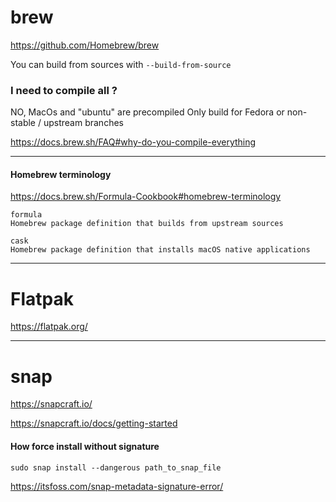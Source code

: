 # brew

https://github.com/Homebrew/brew

You can build from sources with `--build-from-source`

### I need to compile all ?

NO, MacOs and "ubuntu" are precompiled
Only build for Fedora or non-stable / upstream branches

<https://docs.brew.sh/FAQ#why-do-you-compile-everything>

---

#### Homebrew terminology

https://docs.brew.sh/Formula-Cookbook#homebrew-terminology


```
formula
Homebrew package definition that builds from upstream sources

cask
Homebrew package definition that installs macOS native applications
```


---

# Flatpak
https://flatpak.org/

---
# snap
https://snapcraft.io/

https://snapcraft.io/docs/getting-started


#### How force install without signature

```sudo snap install --dangerous path_to_snap_file```

https://itsfoss.com/snap-metadata-signature-error/
